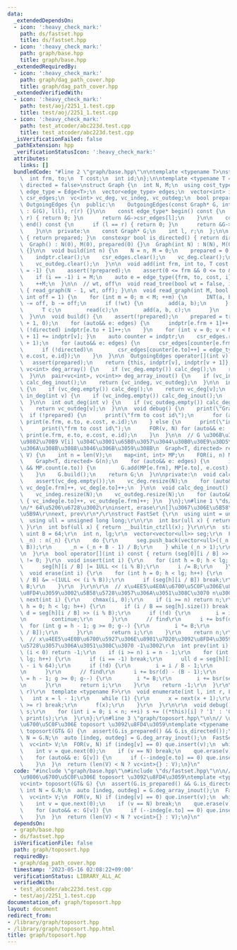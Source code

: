 ```yaml
---
data:
  _extendedDependsOn:
  - icon: ':heavy_check_mark:'
    path: ds/fastset.hpp
    title: ds/fastset.hpp
  - icon: ':heavy_check_mark:'
    path: graph/base.hpp
    title: graph/base.hpp
  _extendedRequiredBy:
  - icon: ':heavy_check_mark:'
    path: graph/dag_path_cover.hpp
    title: graph/dag_path_cover.hpp
  _extendedVerifiedWith:
  - icon: ':heavy_check_mark:'
    path: test/aoj/2251_1.test.cpp
    title: test/aoj/2251_1.test.cpp
  - icon: ':heavy_check_mark:'
    path: test_atcoder/abc223d.test.cpp
    title: test_atcoder/abc223d.test.cpp
  _isVerificationFailed: false
  _pathExtension: hpp
  _verificationStatusIcon: ':heavy_check_mark:'
  attributes:
    links: []
  bundledCode: "#line 2 \"graph/base.hpp\"\n\ntemplate <typename T>\nstruct Edge {\n\
    \  int frm, to;\n  T cost;\n  int id;\n};\n\ntemplate <typename T = int, bool\
    \ directed = false>\nstruct Graph {\n  int N, M;\n  using cost_type = T;\n  using\
    \ edge_type = Edge<T>;\n  vector<edge_type> edges;\n  vector<int> indptr;\n  vector<edge_type>\
    \ csr_edges;\n  vc<int> vc_deg, vc_indeg, vc_outdeg;\n  bool prepared;\n\n  class\
    \ OutgoingEdges {\n  public:\n    OutgoingEdges(const Graph* G, int l, int r)\
    \ : G(G), l(l), r(r) {}\n\n    const edge_type* begin() const {\n      if (l ==\
    \ r) { return 0; }\n      return &G->csr_edges[l];\n    }\n\n    const edge_type*\
    \ end() const {\n      if (l == r) { return 0; }\n      return &G->csr_edges[r];\n\
    \    }\n\n  private:\n    const Graph* G;\n    int l, r;\n  };\n\n  bool is_prepared()\
    \ { return prepared; }\n  constexpr bool is_directed() { return directed; }\n\n\
    \  Graph() : N(0), M(0), prepared(0) {}\n  Graph(int N) : N(N), M(0), prepared(0)\
    \ {}\n\n  void build(int n) {\n    N = n, M = 0;\n    prepared = 0;\n    edges.clear();\n\
    \    indptr.clear();\n    csr_edges.clear();\n    vc_deg.clear();\n    vc_indeg.clear();\n\
    \    vc_outdeg.clear();\n  }\n\n  void add(int frm, int to, T cost = 1, int i\
    \ = -1) {\n    assert(!prepared);\n    assert(0 <= frm && 0 <= to && to < N);\n\
    \    if (i == -1) i = M;\n    auto e = edge_type({frm, to, cost, i});\n    edges.eb(e);\n\
    \    ++M;\n  }\n\n  // wt, off\n  void read_tree(bool wt = false, int off = 1)\
    \ { read_graph(N - 1, wt, off); }\n\n  void read_graph(int M, bool wt = false,\
    \ int off = 1) {\n    for (int m = 0; m < M; ++m) {\n      INT(a, b);\n      a\
    \ -= off, b -= off;\n      if (!wt) {\n        add(a, b);\n      } else {\n  \
    \      T c;\n        read(c);\n        add(a, b, c);\n      }\n    }\n    build();\n\
    \  }\n\n  void build() {\n    assert(!prepared);\n    prepared = true;\n    indptr.assign(N\
    \ + 1, 0);\n    for (auto&& e: edges) {\n      indptr[e.frm + 1]++;\n      if\
    \ (!directed) indptr[e.to + 1]++;\n    }\n    for (int v = 0; v < N; ++v) { indptr[v\
    \ + 1] += indptr[v]; }\n    auto counter = indptr;\n    csr_edges.resize(indptr.back()\
    \ + 1);\n    for (auto&& e: edges) {\n      csr_edges[counter[e.frm]++] = e;\n\
    \      if (!directed)\n        csr_edges[counter[e.to]++] = edge_type({e.to, e.frm,\
    \ e.cost, e.id});\n    }\n  }\n\n  OutgoingEdges operator[](int v) const {\n \
    \   assert(prepared);\n    return {this, indptr[v], indptr[v + 1]};\n  }\n\n \
    \ vc<int> deg_array() {\n    if (vc_deg.empty()) calc_deg();\n    return vc_deg;\n\
    \  }\n\n  pair<vc<int>, vc<int>> deg_array_inout() {\n    if (vc_indeg.empty())\
    \ calc_deg_inout();\n    return {vc_indeg, vc_outdeg};\n  }\n\n  int deg(int v)\
    \ {\n    if (vc_deg.empty()) calc_deg();\n    return vc_deg[v];\n  }\n\n  int\
    \ in_deg(int v) {\n    if (vc_indeg.empty()) calc_deg_inout();\n    return vc_indeg[v];\n\
    \  }\n\n  int out_deg(int v) {\n    if (vc_outdeg.empty()) calc_deg_inout();\n\
    \    return vc_outdeg[v];\n  }\n\n  void debug() {\n    print(\"Graph\");\n  \
    \  if (!prepared) {\n      print(\"frm to cost id\");\n      for (auto&& e: edges)\
    \ print(e.frm, e.to, e.cost, e.id);\n    } else {\n      print(\"indptr\", indptr);\n\
    \      print(\"frm to cost id\");\n      FOR(v, N) for (auto&& e: (*this)[v])\
    \ print(e.frm, e.to, e.cost, e.id);\n    }\n  }\n\n  // G \u306B\u304A\u3051\u308B\
    \u9802\u70B9 V[i] \u304C\u3001\u65B0\u3057\u3044\u30B0\u30E9\u30D5\u3067 i \u306B\
    \u306A\u308B\u3088\u3046\u306B\u3059\u308B\n  Graph<T, directed> rearrange(vc<int>\
    \ V) {\n    int n = len(V);\n    map<int, int> MP;\n    FOR(i, n) MP[V[i]] = i;\n\
    \    Graph<T, directed> G(n);\n    for (auto&& e: edges) {\n      if (MP.count(e.frm)\
    \ && MP.count(e.to)) {\n        G.add(MP[e.frm], MP[e.to], e.cost);\n      }\n\
    \    }\n    G.build();\n    return G;\n  }\n\nprivate:\n  void calc_deg() {\n\
    \    assert(vc_deg.empty());\n    vc_deg.resize(N);\n    for (auto&& e: edges)\
    \ vc_deg[e.frm]++, vc_deg[e.to]++;\n  }\n\n  void calc_deg_inout() {\n    assert(vc_indeg.empty());\n\
    \    vc_indeg.resize(N);\n    vc_outdeg.resize(N);\n    for (auto&& e: edges)\
    \ { vc_indeg[e.to]++, vc_outdeg[e.frm]++; }\n  }\n};\n#line 1 \"ds/fastset.hpp\"\
    \n/* 64\u5206\u6728\u3002\r\ninsert, erase\r\n[]\u3067\u306E\u5B58\u5728\u5224\
    \u5B9A\r\nnext, prev\r\n*/\r\nstruct FastSet {\r\n  using uint = unsigned;\r\n\
    \  using ull = unsigned long long;\r\n\r\n  int bsr(ull x) { return 63 - __builtin_clzll(x);\
    \ }\r\n  int bsf(ull x) { return __builtin_ctzll(x); }\r\n\r\n  static constexpr\
    \ uint B = 64;\r\n  int n, lg;\r\n  vector<vector<ull>> seg;\r\n  FastSet(int\
    \ _n) : n(_n) {\r\n    do {\r\n      seg.push_back(vector<ull>((_n + B - 1) /\
    \ B));\r\n      _n = (_n + B - 1) / B;\r\n    } while (_n > 1);\r\n    lg = int(seg.size());\r\
    \n  }\r\n  bool operator[](int i) const { return (seg[0][i / B] >> (i % B) & 1)\
    \ != 0; }\r\n  void insert(int i) {\r\n    for (int h = 0; h < lg; h++) {\r\n\
    \      seg[h][i / B] |= 1ULL << (i % B);\r\n      i /= B;\r\n    }\r\n  }\r\n\
    \  void erase(int i) {\r\n    for (int h = 0; h < lg; h++) {\r\n      seg[h][i\
    \ / B] &= ~(1ULL << (i % B));\r\n      if (seg[h][i / B]) break;\r\n      i /=\
    \ B;\r\n    }\r\n  }\r\n\r\n  // x\u4EE5\u4E0A\u6700\u5C0F\u306E\u8981\u7D20\u3092\
    \u8FD4\u3059\u3002\u5B58\u5728\u3057\u306A\u3051\u308C\u3070 n\u3002\r\n  int\
    \ next(int i) {\r\n    chmax(i, 0);\r\n    if (i >= n) return n;\r\n    for (int\
    \ h = 0; h < lg; h++) {\r\n      if (i / B == seg[h].size()) break;\r\n      ull\
    \ d = seg[h][i / B] >> (i % B);\r\n      if (!d) {\r\n        i = i / B + 1;\r\
    \n        continue;\r\n      }\r\n      // find\r\n      i += bsf(d);\r\n    \
    \  for (int g = h - 1; g >= 0; g--) {\r\n        i *= B;\r\n        i += bsf(seg[g][i\
    \ / B]);\r\n      }\r\n      return i;\r\n    }\r\n    return n;\r\n  }\r\n\r\n\
    \  // x\u4EE5\u4E0B\u6700\u5927\u306E\u8981\u7D20\u3092\u8FD4\u3059\u3002\u5B58\
    \u5728\u3057\u306A\u3051\u308C\u3070 -1\u3002\r\n  int prev(int i) {\r\n    if\
    \ (i < 0) return -1;\r\n    if (i >= n) i = n - 1;\r\n    for (int h = 0; h <\
    \ lg; h++) {\r\n      if (i == -1) break;\r\n      ull d = seg[h][i / B] << (63\
    \ - i % 64);\r\n      if (!d) {\r\n        i = i / B - 1;\r\n        continue;\r\
    \n      }\r\n      // find\r\n      i += bsr(d) - (B - 1);\r\n      for (int g\
    \ = h - 1; g >= 0; g--) {\r\n        i *= B;\r\n        i += bsr(seg[g][i / B]);\r\
    \n      }\r\n      return i;\r\n    }\r\n    return -1;\r\n  }\r\n\r\n  // [l,\
    \ r)\r\n  template <typename F>\r\n  void enumerate(int l, int r, F f) {\r\n \
    \   int x = l - 1;\r\n    while (1) {\r\n      x = next(x + 1);\r\n      if (x\
    \ >= r) break;\r\n      f(x);\r\n    }\r\n  }\r\n\r\n  void debug() {\r\n    string\
    \ s;\r\n    for (int i = 0; i < n; ++i) s += ((*this)[i] ? '1' : '0');\r\n   \
    \ print(s);\r\n  }\r\n};\r\n#line 3 \"graph/toposort.hpp\"\n\n// \u8F9E\u66F8\u9806\
    \u6700\u5C0F\u306E toposort \u3092\u8FD4\u3059\ntemplate <typename GT>\nvc<int>\
    \ toposort(GT& G) {\n  assert(G.is_prepared() && G.is_directed());\n  const int\
    \ N = G.N;\n  auto [indeg, outdeg] = G.deg_array_inout();\n  FastSet que(N);\n\
    \  vc<int> V;\n  FOR(v, N) if (indeg[v] == 0) que.insert(v);\n  while (1) {\n\
    \    int v = que.next(0);\n    if (v == N) break;\n    que.erase(v), V.eb(v);\n\
    \    for (auto&& e: G[v]) {\n      if (--indeg[e.to] == 0) que.insert(e.to);\n\
    \    }\n  }\n  return (len(V) < N ? vc<int>{} : V);\n}\n"
  code: "#include \"graph/base.hpp\"\n#include \"ds/fastset.hpp\"\n\n// \u8F9E\u66F8\
    \u9806\u6700\u5C0F\u306E toposort \u3092\u8FD4\u3059\ntemplate <typename GT>\n\
    vc<int> toposort(GT& G) {\n  assert(G.is_prepared() && G.is_directed());\n  const\
    \ int N = G.N;\n  auto [indeg, outdeg] = G.deg_array_inout();\n  FastSet que(N);\n\
    \  vc<int> V;\n  FOR(v, N) if (indeg[v] == 0) que.insert(v);\n  while (1) {\n\
    \    int v = que.next(0);\n    if (v == N) break;\n    que.erase(v), V.eb(v);\n\
    \    for (auto&& e: G[v]) {\n      if (--indeg[e.to] == 0) que.insert(e.to);\n\
    \    }\n  }\n  return (len(V) < N ? vc<int>{} : V);\n}\n"
  dependsOn:
  - graph/base.hpp
  - ds/fastset.hpp
  isVerificationFile: false
  path: graph/toposort.hpp
  requiredBy:
  - graph/dag_path_cover.hpp
  timestamp: '2023-05-16 02:08:22+09:00'
  verificationStatus: LIBRARY_ALL_AC
  verifiedWith:
  - test_atcoder/abc223d.test.cpp
  - test/aoj/2251_1.test.cpp
documentation_of: graph/toposort.hpp
layout: document
redirect_from:
- /library/graph/toposort.hpp
- /library/graph/toposort.hpp.html
title: graph/toposort.hpp
---
```

